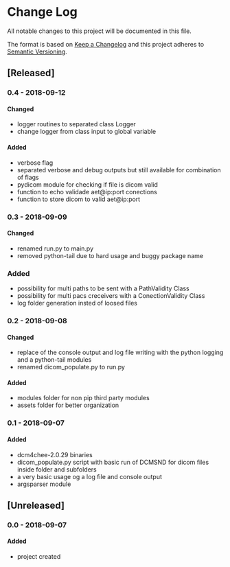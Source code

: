 # Change Log
All notable changes to this project will be documented in this file.

The format is based on [Keep a Changelog](http://keepachangelog.com/)
and this project adheres to [Semantic Versioning](http://semver.org/).

## [Released]

### 0.4 - 2018-09-12
#### Changed
- logger routines to separated class Logger
- change logger from class input to global variable

#### Added
- verbose flag
- separated verbose and debug outputs but still available for combination of flags
- pydicom module for checking if file is dicom valid
- function to echo validade aet@ip:port conections
- function to store dicom to valid aet@ip:port

### 0.3 - 2018-09-09
#### Changed
- renamed run.py to main.py
- removed python-tail due to hard usage and buggy package name

### Added
- possibility for multi paths to be sent with a PathValidity Class
- possibility for multi pacs creceivers with a ConectionValidity Class
- log folder generation insted of loosed files

### 0.2 - 2018-09-08
#### Changed
- replace of the console output and log file writing with the python logging and a python-tail modules
- renamed dicom_populate.py to run.py

#### Added
- modules folder for non pip third party modules
- assets folder for better organization

### 0.1 - 2018-09-07
#### Added
- dcm4chee-2.0.29 binaries
- dicom_populate.py script with basic run of DCMSND for dicom files inside folder and subfolders
- a very basic usage og a log file and console output
- argsparser module

## [Unreleased]

### 0.0 - 2018-09-07
#### Added
- project created